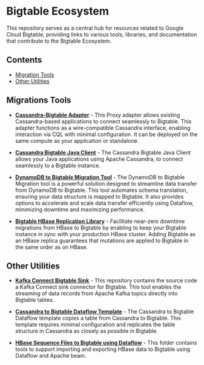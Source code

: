 # Bigtable Ecosystem

This repository serves as a central hub for resources related to Google Cloud Bigtable, providing links to various tools, libraries, and documentation that contribute to the Bigtable Ecosystem.

## Contents

*   [Migration Tools](#migration-tools)
*   [Other Utilities](#other-utilities)

## Migrations Tools

*   **[Cassandra-Bigtable Adapter](https://github.com/GoogleCloudPlatform/cloud-bigtable-ecosystem/tree/main/cassandra-bigtable-migration-tools/cassandra-bigtable-proxy)** - This Proxy adapter allows existing Cassandra-based applications to connect seamlessly to Bigtable. This adapter functions as a wire-compatible Cassandra interface, enabling interaction via CQL with minimal configuration. It can be deployed on the same compute as your application or standalone.

*   **[Cassandra Bigtable Java Client](https://github.com/GoogleCloudPlatform/cloud-bigtable-ecosystem/tree/main/cassandra-bigtable-migration-tools/cassandra-bigtable-java-client)** - The Cassandra Bigtable Java Client allows your Java applications using Apache Cassandra, to connect seamlessly to a Bigtable instance.

*   **[DynamoDB to Bigtable Migration Tool](https://github.com/GoogleCloudPlatform/professional-services/tree/main/tools/dynamodb-bigtable-migration#bigtable-data-bridge---dynamodb-to-bigtable-migration-utility)** - The DynamoDB to Bigtable Migration tool is a powerful solution designed to streamline data transfer from DynamoDB to Bigtable. This tool automates schema translation, ensuring your data structure is mapped to Bigtable. It also provides options to accelerate and scale data transfer efficiently using Dataflow, minimizing downtime and maximizing performance.

*  **[Bigtable HBase Replication Library](https://github.com/googleapis/java-bigtable-hbase/tree/main/hbase-migration-tools/bigtable-hbase-replication)** - Facilitate near-zero downtime migrations from HBase to Bigtable by enabling to keep your Bigtable instance in sync with your production HBase cluster. Adding Bigtable as an HBase replica guarantees that mutations are applied to Bigtable in the same order as on HBase.
  
## Other Utilities

* **[Kafka Connect Bigtable Sink](https://github.com/GoogleCloudPlatform/cloud-bigtable-ecosystem/tree/main/kafka-connect-bigtable-sink)** - This repository contains the source code a Kafka Connect sink connector for Bigtable. This tool enables the streaming of data records from Apache Kafka topics directly into Bigtable tables.

* **[Cassandra to Bigtable Dataflow Template](https://github.com/GoogleCloudPlatform/DataflowTemplates/blob/main/v1/README_Cassandra_To_Cloud_Bigtable.md)** - The Cassandra to Bigtable Dataflow template copies a table from Cassandra to Bigtable. This template requires minimal configuration and replicates the table structure in Cassandra as closely as possible in Bigtable.
  
*  **[HBase Sequence Files to Bigtable using Dataflow](https://github.com/googleapis/java-bigtable-hbase/blob/v2.15.0/bigtable-dataflow-parent/bigtable-beam-import/README.md)** - This folder contains tools to support importing and exporting HBase data to Bigtable using Dataflow and Apache beam.
